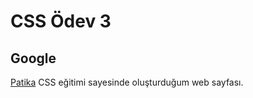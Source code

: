 # CSS Ödev 3
## Google 

[Patika](https://Patika.dev) CSS eğitimi sayesinde oluşturduğum web sayfası.
